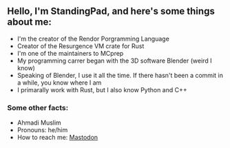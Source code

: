 ## Hello, I'm StandingPad, and here's some things about me:
- I'm the creator of the Rendor Porgramming Language
- Creator of the Resurgence VM crate for Rust
- I'm one of the maintainers to MCprep
- My programming carrer began with the 3D software Blender (weird I know)
- Speaking of Blender, I use it all the time. If there hasn't been a commit in a while, you know where I am
- I primarally work with Rust, but I also know Python and C++


### Some other facts:
- Ahmadi Muslim
- Pronouns: he/him
- How to reach me: [Mastodon](https://social.vivaldi.net/@StandingPad)

<!--
**StandingPadAnimations/StandingPadAnimations** is a ✨ _special_ ✨ repository because its `README.md` (this file) appears on your GitHub profile.

Here are some ideas to get you started:

- 🔭 I’m currently working on ...
- 🌱 I’m currently learning ...
- 👯 I’m looking to collaborate on ...
- 🤔 I’m looking for help with ...
- 💬 Ask me about ...
- 📫 How to reach me: ...
- 😄 Pronouns: ...
- ⚡ Fun fact: ...
-->
